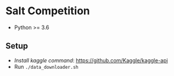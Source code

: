 # Salt Competition

- Python >= 3.6


## Setup
- *Install kaggle command*: https://github.com/Kaggle/kaggle-api
- Run `./data_downloader.sh`

